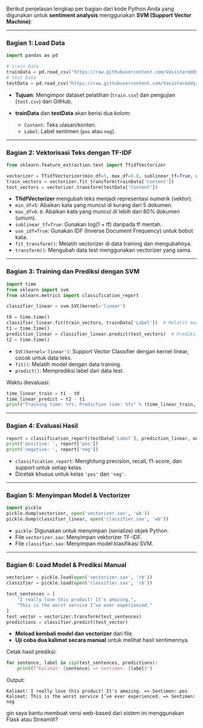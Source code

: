 Berikut penjelasan lengkap per bagian dari kode Python Anda yang digunakan untuk **sentiment analysis** menggunakan **SVM (Support Vector Machine)**:

---

### **Bagian 1: Load Data**

```python
import pandas as pd

# train Data
trainData = pd.read_csv("https://raw.githubusercontent.com/Vasistareddy/sentiment_analysis/master/data/train.csv")
# test Data
testData = pd.read_csv("https://raw.githubusercontent.com/Vasistareddy/sentiment_analysis/master/data/test.csv")
```

* **Tujuan**: Mengimpor dataset pelatihan (`train.csv`) dan pengujian (`test.csv`) dari GitHub.
* **trainData** dan **testData** akan berisi dua kolom:

  * `Content`: Teks ulasan/konten.
  * `Label`: Label sentimen (`pos` atau `neg`).

---

###  **Bagian 2: Vektorisasi Teks dengan TF-IDF**

```python
from sklearn.feature_extraction.text import TfidfVectorizer

vectorizer = TfidfVectorizer(min_df=5, max_df=0.8, sublinear_tf=True, use_idf=True)
train_vectors = vectorizer.fit_transform(trainData['Content'])
test_vectors = vectorizer.transform(testData['Content'])
```

* **TfidfVectorizer** mengubah teks menjadi representasi numerik (vektor).
* `min_df=5`: Abaikan kata yang muncul di kurang dari 5 dokumen.
* `max_df=0.8`: Abaikan kata yang muncul di lebih dari 80% dokumen (umum).
* `sublinear_tf=True`: Gunakan log(1 + tf) daripada tf mentah.
* `use_idf=True`: Gunakan IDF (Inverse Document Frequency) untuk bobot kata.
* `fit_transform()`: Melatih vectorizer di data training dan mengubahnya.
* `transform()`: Mengubah data test menggunakan vectorizer yang sama.

---

### **Bagian 3: Training dan Prediksi dengan SVM**

```python
import time
from sklearn import svm
from sklearn.metrics import classification_report

classifier_linear = svm.SVC(kernel='linear')

t0 = time.time()
classifier_linear.fit(train_vectors, trainData['Label'])  # Melatih model
t1 = time.time()
prediction_linear = classifier_linear.predict(test_vectors)  # Prediksi data test
t2 = time.time()
```

* `SVC(kernel='linear')`: Support Vector Classifier dengan kernel linear, cocok untuk data teks.
* `fit()`: Melatih model dengan data training.
* `predict()`: Memprediksi label dari data test.

Waktu dievaluasi:

```python
time_linear_train = t1 - t0
time_linear_predict = t2 - t1
print("Training time: %fs; Prediction time: %fs" % (time_linear_train, time_linear_predict))
```

---

### **Bagian 4: Evaluasi Hasil**

```python
report = classification_report(testData['Label'], prediction_linear, output_dict=True)
print('positive: ', report['pos'])
print('negative: ', report['neg'])
```

* `classification_report`: Menghitung precision, recall, f1-score, dan support untuk setiap kelas.
* Dicetak khusus untuk kelas `'pos'` dan `'neg'`.

---

### **Bagian 5: Menyimpan Model & Vectorizer**

```python
import pickle
pickle.dump(vectorizer, open('vectorizer.sav', 'wb'))
pickle.dump(classifier_linear, open('classifier.sav', 'wb'))
```

* `pickle`: Digunakan untuk menyimpan (serialize) objek Python.
* File `vectorizer.sav`: Menyimpan vektorizer TF-IDF.
* File `classifier.sav`: Menyimpan model klasifikasi SVM.

---

### **Bagian 6: Load Model & Prediksi Manual**

```python
vectorizer = pickle.load(open('vectorizer.sav', 'rb'))
classifier = pickle.load(open('classifier.sav', 'rb'))

test_sentences = [
    "I really love this product! It's amazing.",
    "This is the worst service I’ve ever experienced."
]
test_vector = vectorizer.transform(test_sentences)
predictions = classifier.predict(test_vector)
```

* **Meload kembali model dan vectorizer** dari file.
* **Uji coba dua kalimat secara manual** untuk melihat hasil sentimennya.

Cetak hasil prediksi:

```python
for sentence, label in zip(test_sentences, predictions):
    print(f"Kalimat: {sentence} => Sentimen: {label}")
```

Output:

```
Kalimat: I really love this product! It's amazing. => Sentimen: pos
Kalimat: This is the worst service I’ve ever experienced. => Sentimen: neg
```

gin saya bantu membuat versi web-based dari sistem ini menggunakan Flask atau Streamlit?

